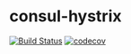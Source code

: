# consul-hystrix
[![Build Status](https://travis-ci.org/rikcarve/consul-hystrix.svg?branch=master)](https://travis-ci.org/rikcarve/consul-hystrix)
[![codecov](https://codecov.io/gh/rikcarve/consul-hystrix/branch/master/graph/badge.svg)](https://codecov.io/gh/rikcarve/consul-hystrix)
